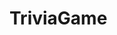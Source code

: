 # TriviaGame

<!-- Yeah I definitely didn't finish.
It would say the amount the user got wrong and right.
Also the spacing at the bottom of the container wasn't working right.
But most importantly, it's no longer changing pages when the "done" button is clicked.
I don't know how else to fix that -->
